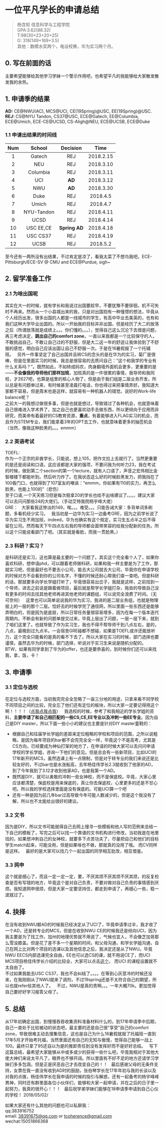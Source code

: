 # 一位平凡学长的申请总结
>杨含知 信息科学与工程学院  
GPA:3.62(88.32)  
T:98(30+23+20+25)  
G: 318(149+169+3.5)  
其他：数模水奖两个，电设校赛，华为实习两个月。  

## 0. 写在前面的话  
主要希望能够给其他学习学妹一个警示作用吧，也希望平凡的我能够给大家散发散发我的余热。  

## 1. 申请季的结果  
**AD:** CE@NWU(AC), MCS@UCI, CE(19Spring)@USC, EE(19Spring)@USC.  
**REJ:** CS@NYU Tandon, CS37@USC, ECE@Gatech, EE@Columbia, ECE@Umich, ECE-CE@UCSD, CS-Aligh@NEU, ECE@UCSB, ECE@Duke

### 1.1 申请出结果的时间线  
|Num|School|Decision|Time|
|:-:|:----:|:----:|:-:|
|1|Gatech|REJ|2018.2.15|
|2|NEU|REJ|2018.3.10|
|3|Columbia|REJ|2018.3.11|
|4|UCI|**AD**|2018.3.12|
|5|NWU|**AD**|2018.3.30|
|6|Duke|REJ|2018.4.5|
|7|Umich|REJ|2018.4.7|
|8|NYU-Tandon|REJ|2018.4.11|
|9|UCSD|REJ|2018.4.14|
|10|USC EE,CE|**Spring AD**|2018.4.18|
|11|USC CS37|REJ|2018.4.19|
|12|UCSB|REJ|2018.5.2|

至今还有一两所没有出结果，不过肯定是凉了，看我太菜了不想鸟我吧。ECE-Pittsburgh/ECE-SV @ CMU and ECE@Purdue, sigh~

## 2. 留学准备工作  
### 2.1 为啥出国呢  
其实在大一的时候，就有学长和我说过出国要趁早，不要犹豫不要徘徊，机不可失时不再来。然而从一个小县城出来的我，只是对出国抱有一种憧憬的想法，毕竟从个人经历出发，很多出国的人都是一线城市的学生，有高中毕业去美英的，也有和我们这种大学毕业出国的。所以一开始我的目标并非出国，但是经历了大二的放荡之后（所谓放荡就是成绩上。。。你们懂的。。。），觉得自己这么沉沦下去很是问题，再三考虑决定，**跳出自己的comfort zone**，一直以来我都是一个比较保守的人，不敢挑战自己，不敢让自己过的不舒服，但是大二这一年的舒适让我体验到了不舒服的感觉，明白自己应该出国让自己不舒服一次。于是在16暑假报了一个托辅班。  
另外一件事坚定了自己出国并且转CS的念头的是在华为的实习，菊厂是很棒，但是在里面实习的时候，我总是很容易的去质问自己：“这个和我学的专业有什么关系吗？”。既然如此，不如转成码农，肉身翻墙外面机会更多，更重要的是——**不会像我的导师他们那样加班**，加班真的是一件很累的事情，我导师和我同校，才2627吧，也算是组里的核心人物了，但是由于我们组是二层业务开发，所以总是有问题单过来，有时候甚至凌晨打电话，你也得过来把事情弄好。我知道大家都不容易，但是周末也是这样，就容易有一种机器人的错觉。说好的Work-life balance呢？  
之前大一的我想过做很多事，但是也就是想过，导致错过了各种机会，也就意味着自己很难进入学术界了，加之自己也更喜欢动手去做东西，所以更倾向于应用而非研究，而美帝有着最好的CS教育资源，**重点**，有着能够进入FLAG实习的机会，而且作为STEM专业，我们能拿着3年的OPT去工作，也就意味着更多的抽签机会（当然，像我这种脸黑的。。。emmm）
### 2.2 英语考试      
TOEFL:  
作为一个正宗的非酋学长，只能说，想上105，把作文拉上去就行了。当然更重要的是还是阅读和口语，这应该都是大家的强项，不要问我为何听力23，我在考试的时候，做到第二个section的第一个lecture，就有人口语了，声音之宏伟相比金智楼楼下都能听到。然后听力炸了。在我状态这么好的时候脸黑发力，把我挡在了100昏门口，也就得到了107室友的嘲讽：“emmm，你如果有110的实力，再怎么脸黑，也能上100的”（悲伤）  
至于口语,一个天天练习但是每次稳拿20的学长也给不出啥建议了。。。。建议大家可以去问问那些24的大佬们。（手动艾特我院杨宇峰大佬）  
GRE：  
大家看我这惨淡的149，唉。。。难受。。。只能告诫大家：多背单词多刷题，多看机经少实习。  
我当初是一边华为实习一边备考GRE，因为之前学长说了华为实习生不用加班，indeed，华为也确实有这个规定，实习生五点半之后不得留在公司。然而每天下午四点左右我的导师都会面带笑容的给我分配新的任务。所以这个只能说看部门了吧。（其实就是看脸，而我一贯脸黑。）  
### 2.3 科研？实习？  
是科研还是实习，这也算是最主要的一个问题了。其实这个完全看个人了，如果你喜欢科研，想申请phd，可以跟着老师做科研，如果和我一样主要是为了工作，那就实习吧，但是最好也不要去小公司，能去大公司就去大公司，毕竟你在申请学校的时候对方不会看到你的公司名字，不懂的时候还耐心帮我们查一查吧。但是科研的话，那就要多向学长学姐打听了，毕竟很容易出岔子，我就是这样，之前找到一个导师，进去之前说是跟着做项目，最后就是帮学长学姐打杂，拖沓的导致自己没有更多的时间去找其他老师再进其他老师的课题组，可以说完全浪费了时间。（无可奈何）  
这里也可以简单说说我的华为实习，我进的是二层业务组，也就是物理层上的一层的那个二层。恰好去的时候学完了通信网，所以里面一些东西还是能够弄明白的，但是因为是底层，所以日常任务量很容易增多，因为在每一个版本迭代周期内，不断会有新的问题单提交过来，毕竟上层出了问题，一层一层下来，就到了咱们这里了。也就导致了作为实习生，我也不得不帮导师干到八点左右，是的，八点，最晚到过九点半。一会宿舍GRE碰都不想碰，如果是TOEFL或许还能放听力，这个完全只能看的是真的看不下去了。所以大家在实习的时候，部门选择也要谨慎，虽然去华为的时候，部门选择，听说对于实习生来说是随机分配的。
BTW，如果有同学拿到了华为的offer，也还是要恭喜的，到时候你们还可以来找我，拿，饭，卡！

## 3. 申请季  
### 3.1 定位与选校  
在定位与选校方面，当初我完完全全忽略了一亩三分地的用途，只拿来看不同学校不同项目之间的比较，完全忘了他们还有定位的板块，所以大家一定要记得用这个啊！！！！（[点我点我点我](http://www.1point3acres.com/bbs/forum-79-1.html)）  
我选校的时候，参考了和我相近的学长学姐的资料，**主要申请了和自己相匹配的一些CS,CE,EE专业以及冲刺一些EE专业**。因为自己是DIY master，所以下面一些小小的建议也主要是针对DIY master童鞋的：  
* 根据自己和往届学长学姐的差距来定位粗略的学校和项目的范围，之所以说粗略，是因为每年项目的bar都不会完完全全一样，毕竟这个不是高考，尤其是CS方向，已经要成为神仙打架的地方了，在申请的时候大家可以去问问申请学校的学长学姐，咨询一下他们的意见。但是总会有一些新项目，比如UCI的17年新开的MCS，虽然选课上有一点限制，但是对于转专业的我们来说还是比较友好的，不过bar也是水涨船高，去年杨佳伟学长2.3就收到了他家的AD，到了今年我到了3.12才收到他家AD，也是我第一个AD。  
* 既然是DIY，就可以勇敢的冲刺一些女神校，而不是保底校。毕竟，大家心里应该都清楚，保底校是用来保底的，真让你去保底校，心里更多的还是不甘心吧。所以我的学校选择里面是没有保底的。可能UCI算一个吧
* 还有一种是因为前几年bar过高导致今年可能人数减少的，但是这个我没有了解，所以也不太能给出很好的建议。  
### 3.2 文书  
因为是DIY，所以文书可能就得自己去网上搜寻一些模板和他人写的范例来总结一下自己的模板了，写完之后可以找一个靠谱的文书机构进行修改，当初我是在地里找的，如果想冲刺自己的女神校，就要多下点苦功夫了，尽量把自己和他们的目标学生match起来，可能没用，但是如果啥也不做，那就真的没用了哦。
而CV同样是这样。  
最好的是大家可以找几个一起出国的同学相互批改，相互借鉴。  
### 3.3 网申  
这个就是细心了，而且一定一定一定，要，不厌其烦不厌其烦不厌其烦，的反复检查是否有写错的地方，毕竟这个是对自己负责，不要对做对自己负责的事情感到厌烦。我知道网申很烦，但是大家一定要坚持住，都走到申请了，再细心一些，稳一波就过了。
## 4. 抉择  
在没有收到NWU额AD的时候我已经决定从了UCI了，毕竟申请季过半，我才收了一个AD，还是转专业的MCS，但是在收到NWU CE的时候我还是倾向UCI，因为我主要是为了找工作，加州的地理优势就不用说了，气候也宜人，不会像芝加哥那么雪没膝盖。但是花了差不多一个星期的时间，和父母沟通，和学长学姐沟通，自己在网上比对两个项目的选课以及其他信息之后，我决定还是从了NWU。毕竟NWU EECS内部选课完全自由，EE也可以选CS的课，就不用说CE了，而UCI MCS项目杨佳伟学长介绍的比较全，大家可以点击[这个]()， 而UCI 的课程设置就不太自由了。  
不过如果我能去USC CS37，我也不会纠结了。。。。在等到心灰意冷的时候还没来，在我刚刚从了NWU就来了调剂，不过19spring还是不太符合自己的期望，所以也就refer给其他人了。  
不过，NWU是真的贵啊。。。一年大概70k。更加觉得自己要好好学习报答父母了。  
## 5. 总结  
从17年初确定出国，到慢慢吞吞收集资料准备材料什么的，到17年申请季中后期，自己一直处于比较被动的状态吧，最主要的还是自己很“享受”自己的comfort zone，导致很难主动去搜集信息，这也是自己为什么16暑假就报了托福班一直到17年5月才开始考托福，当然里面还有自己的无知与傲慢，觉得自己能够一战上100。最终只拿了95还自以为是的推卸责任到没有发挥好而不是好好总结。  
写下这篇总结，最希望大家能够从中或多或少的获得一些什么吧，毕竟我相对于其他大佬大神们来说太平凡了，眼界也不够开阔。所以里面有不好不足的地方还请学习学妹们多多包涵，但是正是厌恶自己才去改变自己的！！  
最后感谢父母的无条件支持，女票在我一直没有收到AD时的鼓励，张伯琴学长在17年年初与我的长谈以及对我的点拨，杨佳伟学长在我申请的时候的指引与解惑，还有一起备考的杨宇峰峰男神，同时还有群里面各位小伙伴们，能够和大家一起申请，并在之后的日子里一起努力，我真的很开心！！！  
最后祝学弟学妹们能够在18申请季申请到自己心仪的学校！
2018/05/02/  

如果大家还有什么其他的问题也可以私聊我：  
qq:383916752  
email: 38391675@qq.com or tcoherence@gmail.com  
wechat:15051866368  
